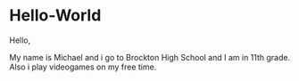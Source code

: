 # Hello-World

Hello,

My name is Michael and i go to Brockton High School and I am in 11th grade. Also i play videogames on my free time.

